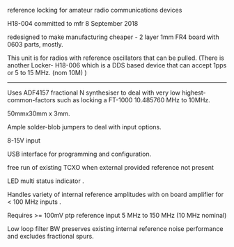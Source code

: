 reference locking for amateur radio communications devices

H18-004 committed to mfr 8 September 2018

redesigned  to make manufacturing cheaper - 2 layer 1mm FR4 board with 0603 parts, mostly.

This unit is for radios with reference oscillators that can be pulled.
(There is another Locker- H18-006 which is a DDS based device that can accept 1pps or 5 to 15 MHz. (nom 10M) )


*******



Uses ADF4157 fractional N synthesiser to deal with very low highest-common-factors such as locking a FT-1000 10.485760 MHz to 10MHz.

50mmx30mm x 3mm.

Ample solder-blob jumpers to deal with input options.

8-15V input

USB interface for programming and configuration.

free run of existing TCXO when external provided reference not present

LED multi status indicator .

Handles variety of internal reference amplitudes with on board amplifier for < 100 MHz inputs .

Requires >= 100mV ptp  reference input 5 MHz  to 150 MHz (10 MHz nominal)


Low loop filter BW preserves existing internal reference noise performance and excludes fractional spurs.
